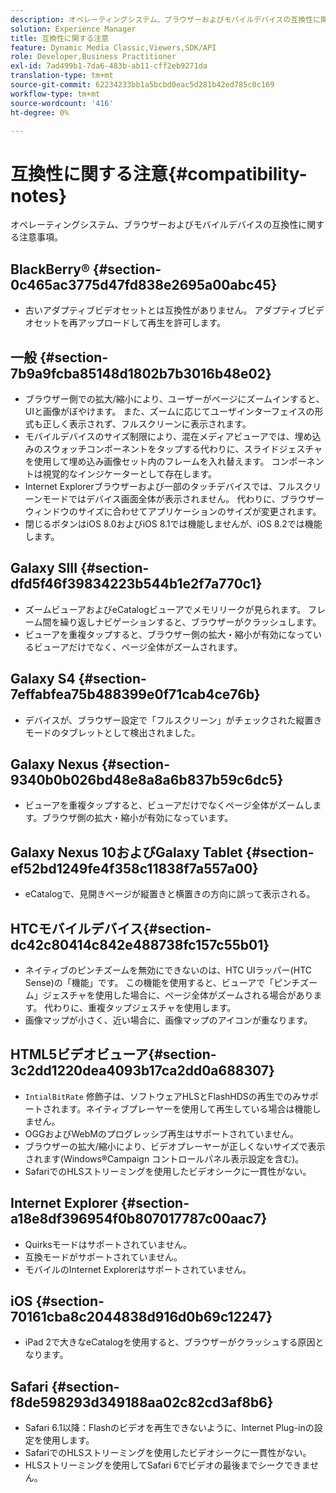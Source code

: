 ```yaml
---
description: オペレーティングシステム、ブラウザーおよびモバイルデバイスの互換性に関する注意事項。
solution: Experience Manager
title: 互換性に関する注意
feature: Dynamic Media Classic,Viewers,SDK/API
role: Developer,Business Practitioner
exl-id: 7ad499b1-7da6-483b-ab11-cff2eb9271da
translation-type: tm+mt
source-git-commit: 62234233bb1a5bcbd0eac5d281b42ed785c0c169
workflow-type: tm+mt
source-wordcount: '416'
ht-degree: 0%

---
```


# 互換性に関する注意{#compatibility-notes}

<!-- Updated April 06, 2021 from https://wiki.corp.adobe.com/pages/viewpage.action?spaceKey=scene7qa&title=s7Viewers%2C+S7SDK%2C+S7OnDemand+Release+Notes - Contact is Sasha -->

オペレーティングシステム、ブラウザーおよびモバイルデバイスの互換性に関する注意事項。

## BlackBerry® {#section-0c465ac3775d47fd838e2695a00abc45}

* 古いアダプティブビデオセットとは互換性がありません。 アダプティブビデオセットを再アップロードして再生を許可します。

## 一般 {#section-7b9a9fcba85148d1802b7b3016b48e02}

* ブラウザー側での拡大/縮小により、ユーザーがページにズームインすると、UIと画像がぼやけます。 また、ズームに応じてユーザインターフェイスの形式も正しく表示されず、フルスクリーンに表示されます。
* モバイルデバイスのサイズ制限により、混在メディアビューアでは、埋め込みのスウォッチコンポーネントをタップする代わりに、スライドジェスチャを使用して埋め込み画像セット内のフレームを入れ替えます。 コンポーネントは視覚的なインジケーターとして存在します。
* Internet Explorerブラウザーおよび一部のタッチデバイスでは、フルスクリーンモードではデバイス画面全体が表示されません。 代わりに、ブラウザーウィンドウのサイズに合わせてアプリケーションのサイズが変更されます。
* 閉じるボタンはiOS 8.0およびiOS 8.1では機能しませんが、iOS 8.2では機能します。

## Galaxy SIII {#section-dfd5f46f39834223b544b1e2f7a770c1}

* ズームビューアおよびeCatalogビューアでメモリリークが見られます。 フレーム間を繰り返しナビゲーションすると、ブラウザーがクラッシュします。
* ビューアを重複タップすると、ブラウザー側の拡大・縮小が有効になっているビューアだけでなく、ページ全体がズームされます。

## Galaxy S4 {#section-7effabfea75b488399e0f71cab4ce76b}

* デバイスが、ブラウザー設定で「フルスクリーン」がチェックされた縦置きモードのタブレットとして検出されました。

## Galaxy Nexus {#section-9340b0b026bd48e8a8a6b837b59c6dc5}

* ビューアを重複タップすると、ビューアだけでなくページ全体がズームします。ブラウザ側の拡大・縮小が有効になっています。

## Galaxy Nexus 10およびGalaxy Tablet {#section-ef52bd1249fe4f358c11838f7a557a00}

* eCatalogで、見開きページが縦置きと横置きの方向に誤って表示される。

## HTCモバイルデバイス{#section-dc42c80414c842e488738fc157c55b01}

* ネイティブのピンチズームを無効にできないのは、HTC UIラッパー(HTC Sense)の「機能」です。 この機能を使用すると、ビューアで「ピンチズーム」ジェスチャを使用した場合に、ページ全体がズームされる場合があります。 代わりに、重複タップジェスチャを使用します。
* 画像マップが小さく、近い場合に、画像マップのアイコンが重なります。

## HTML5ビデオビューア{#section-3c2dd1220dea4093b17ca2dd0a688307}

* `IntialBitRate` 修飾子は、ソフトウェアHLSとFlashHDSの再生でのみサポートされます。ネイティブプレーヤーを使用して再生している場合は機能しません。
* OGGおよびWebMのプログレッシブ再生はサポートされていません。
* ブラウザーの拡大/縮小により、ビデオプレーヤーが正しくないサイズで表示されます(Windows®Campaign コントロールパネル表示設定を含む)。
* SafariでのHLSストリーミングを使用したビデオシークに一貫性がない。

## Internet Explorer {#section-a18e8df396954f0b807017787c00aac7}

* Quirksモードはサポートされていません。
* 互換モードがサポートされていません。
* モバイルのInternet Explorerはサポートされていません。

## iOS {#section-70161cba8c2044838d916d0b69c12247}

* iPad 2で大きなeCatalogを使用すると、ブラウザーがクラッシュする原因となります。

## Safari {#section-f8de598293d349188aa02c82cd3af8b6}

* Safari 6.1以降：Flashのビデオを再生できないように、Internet Plug-inの設定を使用します。
* SafariでのHLSストリーミングを使用したビデオシークに一貫性がない。
* HLSストリーミングを使用してSafari 6でビデオの最後までシークできません。
